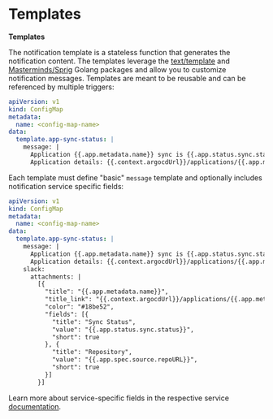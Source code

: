 # Templates

**Templates**

The notification template is a stateless function that generates the notification content. The templates leverage the [text/template](https://golang.org/pkg/text/template/)
and [Masterminds/Sprig](https://pkg.go.dev/github.com/masterminds/sprig) Golang packages
and allow you to customize notification messages. Templates are meant to be reusable and can be referenced by multiple triggers:

```yaml
apiVersion: v1
kind: ConfigMap
metadata:
  name: <config-map-name>
data:
  template.app-sync-status: |
    message: |
      Application {{.app.metadata.name}} sync is {{.app.status.sync.status}}.
      Application details: {{.context.argocdUrl}}/applications/{{.app.metadata.name}}.
```

Each template must define "basic" `message` template and optionally includes notification service specific fields:

```yaml
apiVersion: v1
kind: ConfigMap
metadata:
  name: <config-map-name>
data:
  template.app-sync-status: |
    message: |
      Application {{.app.metadata.name}} sync is {{.app.status.sync.status}}.
      Application details: {{.context.argocdUrl}}/applications/{{.app.metadata.name}}.
    slack:
      attachments: |
        [{
          "title": "{{.app.metadata.name}}",
          "title_link": "{{.context.argocdUrl}}/applications/{{.app.metadata.name}}",
          "color": "#18be52",
          "fields": [{
            "title": "Sync Status",
            "value": "{{.app.status.sync.status}}",
            "short": true
          }, {
            "title": "Repository",
            "value": "{{.app.spec.source.repoURL}}",
            "short": true
          }]
        }]
```

Learn more about service-specific fields in the respective service [documentation](./services/overview.md).
